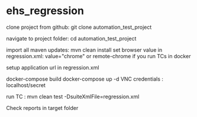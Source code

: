 # ehs_regression
clone project from github: git clone automation_test_project

navigate to project folder: cd automation_test_project

import all maven updates: mvn clean install
set browser value in regression.xml: value="chrome" or remote-chrome if you run TCs in docker

setup application url in regression.xml
<parameter name="url" value="pathToApp/Application/EHS.html"/>

docker-compose build
docker-compose up -d
VNC credentials : localhost/secret

run TC : mvn clean test -DsuiteXmlFile=regression.xml

Check reports in target folder
